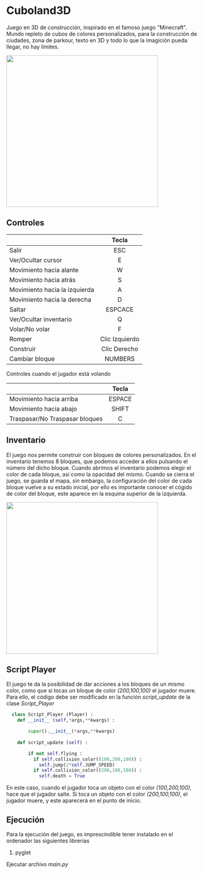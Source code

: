 # Cuboland3D
Juego en 3D de construcción, inspirado en el famoso juego "Minecraft". Mundo repleto de cubos de colores personalizados, para la construcción
de ciudades, zona de parkour, texto en 3D y todo lo que la imagición pueda llegar, no hay límites.

<!-- <img src="https://user-images.githubusercontent.com/113897176/191010606-8af305fc-7b08-471e-a613-0300e5b8a8b0.png" width="400"> -->
<img src="https://user-images.githubusercontent.com/113897176/191012000-28ab60ba-dcaa-4c2a-9a77-468856fc665d.png" width="400">

## Controles

|    | Tecla       |
| ----------|:---------:|
| Salir  | ESC |
| Ver/Ocultar cursor  | E |
| Movimiento hacia alante  | W |
| Movimiento hacia atrás  | S |
| Movimiento hacia la izquierda  | A |
| Movimiento hacia la derecha  | D |
| Saltar | ESPCACE |
| Ver/Ocultar inventario  | Q |
| Volar/No volar  | F |
| Romper  | Clic Izquierdo  |
| Construir  | Clic Derecho |
| Cambiar bloque  | NUMBERS |

Controles cuando el jugador está volando

|    | Tecla       |
| ----------|:---------:|
| Movimiento hacia arriba  | ESPACE |
| Movimiento hacia abajo  | SHIFT |
| Traspasar/No Traspasar bloques  | C |

## Inventario

El juego nos permite construir con bloques de colores personalizados. En el inventario tenemos 8 bloques, que podemos acceder a ellos
pulsando el número del dicho bloque. Cuando abrimos el inventario podemos elegir el color de cada bloque, así como la opacidad del mismo.
Cuando se cierra el juego, se guarda el mapa, sin embargo, la configuración del color de cada bloque vuelve a su estado inicial, por ello
es importante conocer el cógido de color del bloque, este aparece en la esquina superior de la izquierda.

<img src="https://user-images.githubusercontent.com/113897176/191015293-3b77e7a4-ad4f-4b21-90a1-0034b2925d07.png" width="400">

## Script Player

El juego te da la posibilidad de dar acciones a los bloques de un mismo color, como que si tocas un bloque de color *(200,100,100)* el jugador muere.
Para ello, el código debe ser modificado en la función *script_update* de la clase *Script_Player*

``` python
  class Script_Player (Player) :
    def __init__ (self,*args,**kwargs) :

        super().__init__(*args,**kwargs)
        
    def script_update (self) :

        if not self.flying :
          if self.collision_color((100,200,100)) :
            self.jump(2*self.JUMP_SPEED)
          if self.collision_color((200,100,100)) :
            self.death = True
```

En este caso, cuando el jugador toca un objeto con el color *(100,200,100)*, hace que el jugador salte. Si toca un objeto con el color *(200,100,100)*,
el jugador muere, y este aparecerá en el punto de inicio.

## Ejecución

Para la ejecución del juego, es imprescindible tener instalado en el ordenador las siguientes librerias
1.  pyglet

Ejecutar archivo *main.py*
